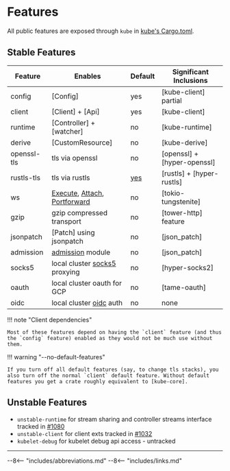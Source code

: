 # Features

All public features are exposed through `kube` in [kube's Cargo.toml](https://github.com/kube-rs/kube/blob/main/kube/Cargo.toml).


## Stable Features

| Feature     | Enables                            | Default | Significant Inclusions       |
| ----------- | ---------------------------------- | ------- | ---------------------------- |
| config      | [Config]                           | yes     | [kube-client] partial        |
| client      | [Client] + [Api]                   | yes     | [kube-client]                |
| runtime     | [Controller] + [watcher]           | no      | [kube-runtime]               |
| derive      | [CustomResource]                   | no      | [kube-derive]                |
| openssl-tls | tls via openssl                    | no      | [openssl] + [hyper-openssl]  |
| rustls-tls  | tls via rustls                     | [yes]   | [rustls] + [hyper-rustls]    |
| ws          | [Execute], [Attach], [Portforward] | no      | [tokio-tungstenite]          |
| gzip        | gzip compressed transport          | no      | [tower-http] feature         |
| jsonpatch   | [Patch] using jsonpatch            | no      | [json_patch]                 |
| admission   | [admission] module                 | no      | [json_patch]                 |
| socks5      | local cluster [socks5] proxying    | no      | [hyper-socks2]               |
| oauth       | local cluster oauth for GCP        | no      | [tame-oauth]                 |
| oidc        | local cluster [oidc] auth          | no      | none                         |

!!! note "Client dependencies"

    Most of these features depend on having the `client` feature (and thus the `config` feature) enabled as they would not be much use without them.

!!! warning "--no-default-features"

    If you turn off all default features (say, to change tls stacks), you also turn off the normal `client` default feature. Without default features you get a crate roughly equivalent to [kube-core].

## Unstable Features

- `unstable-runtime` for stream sharing and controller streams interface tracked in [#1080](https://github.com/kube-rs/kube/issues/1080)
- `unstable-client` for client exts tracked in [#1032](https://github.com/kube-rs/kube/issues/1032)
- `kubelet-debug` for kubelet debug api access - untracked

---

[yes]: https://github.com/kube-rs/kube/releases/tag/0.86.0
[socks5]: https://kubernetes.io/docs/tasks/extend-kubernetes/socks5-proxy-access-api/
[oidc]: https://kubernetes.io/docs/reference/access-authn-authz/authentication/#openid-connect-tokens
[admission]: https://docs.rs/kube/latest/kube/core/admission/index.html
[Execute]: https://docs.rs/kube/latest/kube/api/trait.Execute.html
[Attach]: https://docs.rs/kube/latest/kube/api/trait.Attach.html
[Portforward]: https://docs.rs/kube/latest/kube/api/trait.Portforward.html


--8<-- "includes/abbreviations.md"
--8<-- "includes/links.md"

